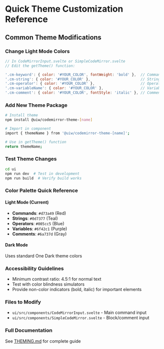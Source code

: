 # Quick Theme Customization Reference

## Common Theme Modifications

### Change Light Mode Colors
```javascript
// In CodeMirrorInput.svelte or SimpleCodeMirror.svelte
// Edit the getTheme() function:

'.cm-keyword': { color: '#YOUR_COLOR', fontWeight: 'bold' },  // Commands
'.cm-string': { color: '#YOUR_COLOR' },                       // Strings
'.cm-operator': { color: '#YOUR_COLOR' },                     // Operators
'.cm-variableName': { color: '#YOUR_COLOR' },                 // Variables
'.cm-comment': { color: '#YOUR_COLOR', fontStyle: 'italic' }, // Comments
```

### Add New Theme Package
```bash
# Install theme
npm install @uiw/codemirror-theme-[name]

# Import in component
import { themeName } from '@uiw/codemirror-theme-[name]';

# Use in getTheme() function
return themeName;
```

### Test Theme Changes
```bash
cd ui
npm run dev  # Test in development
npm run build  # Verify build works
```

### Color Palette Quick Reference

#### Light Mode (Current)
- **Commands**: `#d73a49` (Red)
- **Strings**: `#0d7377` (Teal) 
- **Operators**: `#005cc5` (Blue)
- **Variables**: `#6f42c1` (Purple)
- **Comments**: `#6a737d` (Gray)

#### Dark Mode
Uses standard One Dark theme colors

### Accessibility Guidelines
- Minimum contrast ratio: 4.5:1 for normal text
- Test with color blindness simulators
- Provide non-color indicators (bold, italic) for important elements

### Files to Modify
- `ui/src/components/CodeMirrorInput.svelte` - Main command input
- `ui/src/components/SimpleCodeMirror.svelte` - Block/comment input

### Full Documentation
See [THEMING.md](./THEMING.md) for complete guide